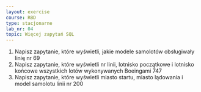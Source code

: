 ```yaml
---
layout: exercise
course: RBD
type: stacjonarne
lab_nr: 04
topic: Więcej zapytań SQL
---
```

1. Napisz zapytanie, które wyświetli, jakie modele samolotów obsługiwały linię nr 69
2. Napisz zapytanie, które wyświetli nr linii, lotnisko początkowe i lotnisko końcowe wszystkich lotów wykonywanych Boeingami 747
3. Napisz zapytanie, które wyświetli miasto startu, miasto lądowania i model samolotu linii nr 200
